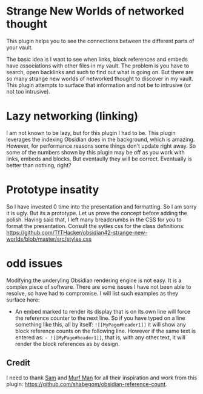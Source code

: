 # Strange New Worlds of networked thought
This plugin helps you to see the connections between the different parts of your vault.

The basic idea is I want to see when links, block references and embeds have associations with other files in my vault. The problem is you have to search, open backlinks and such to find out what is going on. But there are so many strange new worlds of networked thought to discover in my vault. This plugin attempts to surface that information and not be to intrusive (or not too intrusive).

# Lazy networking (linking)
I am not known to be lazy, but for this plugin I had to be. This plugin leverages the indexing Obsidian does in the background, which is amazing. However, for performance reasons some things don't update right away. So some of the numbers shown by this plugin may be off as you work with links, embeds and blocks. But eventaully they will be correct. Eventually is better than nothing, right?

# Prototype insatity
So I have invested 0 time into the presentation and formatting. So I am sorry it is ugly. But its a prototype. Let us prove the concept before adding the polish. Having said that, I left many breadcrumbs in the CSS for you to format the presentation. Consult the sytles css for the class definitions: https://github.com/TfTHacker/obsidian42-strange-new-worlds/blob/master/src/styles.css

# odd issues
Modifying the underyling Obsidian rendering engine is not easy. It is a complex piece of software. There are some issues I have not been able to resolve, so have had to compromise. I will list such examples as they surface here:
- An embed marked to render its display that is on its own line will force the reference counter to the next line. So if you have typed on a line something like this, all by itself: `![[MyPage#header1]]` it will show any block reference counts on the following line. However if the same text is entered as: `- ![[MyPage#header1]]`, that is, with any other text, it will render the block references as by design.

## Credit
I need to thank [Sam](https://github.com/Shabegom) and [Murf Man](https://github.com/gitmurf) for all their inspiration and work from this plugin: https://github.com/shabegom/obsidian-reference-count. 

